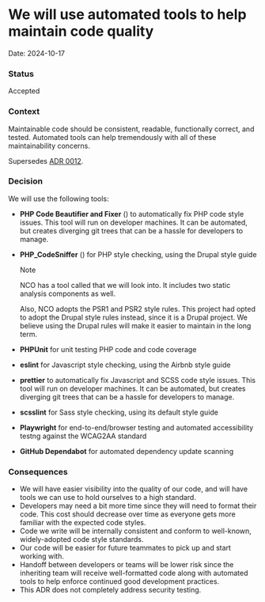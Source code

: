 # We will use automated tools to help maintain code quality

Date: 2024-10-17

### Status

Accepted

### Context

Maintainable code should be consistent, readable, functionally correct, and tested. Automated tools can help tremendously with all of these maintainability concerns.

Supersedes [ADR 0012](0012-we-will-use-automated-tools-to-help-maintain-code-quality.md).

### Decision

We will use the following tools:

- **PHP Code Beautifier and Fixer** () to automatically fix PHP code style issues. This tool will run on developer machines. It can be automated, but creates diverging git trees that can be a hassle for developers to manage.
- **PHP_CodeSniffer** () for PHP style checking, using the Drupal style guide

  > [!NOTE]  
  > NCO has a tool called that we will look into. It includes two static analysis components as well.
  >
  > Also, NCO adopts the PSR1 and PSR2 style rules. This project had opted to adopt the Drupal style rules instead, since it is a Drupal project. We believe using the Drupal rules will make it easier to maintain in the long term.

- **PHPUnit** for unit testing PHP code and code coverage
- **eslint** for Javascript style checking, using the Airbnb style guide
- **prettier** to automatically fix Javascript and SCSS code style issues. This tool will run on developer machines. It can be automated, but creates diverging git trees that can be a hassle for developers to manage.
- **scsslint** for Sass style checking, using its default style guide
- **Playwright** for end-to-end/browser testing and automated accessibility testng against the WCAG2AA standard
- **GitHub Dependabot** for automated dependency update scanning

### Consequences

- We will have easier visibility into the quality of our code, and will have tools we can use to hold ourselves to a high standard.
- Developers may need a bit more time since they will need to format their code. This cost should decrease over time as everyone gets more familiar with the expected code styles.
- Code we write will be internally consistent and conform to well-known, widely-adopted code style standards.
- Our code will be easier for future teammates to pick up and start working with.
- Handoff between developers or teams will be lower risk since the inheriting team will receive well-formatted code along with automated tools to help enforce continued good development practices.
- This ADR does not completely address security testing.
